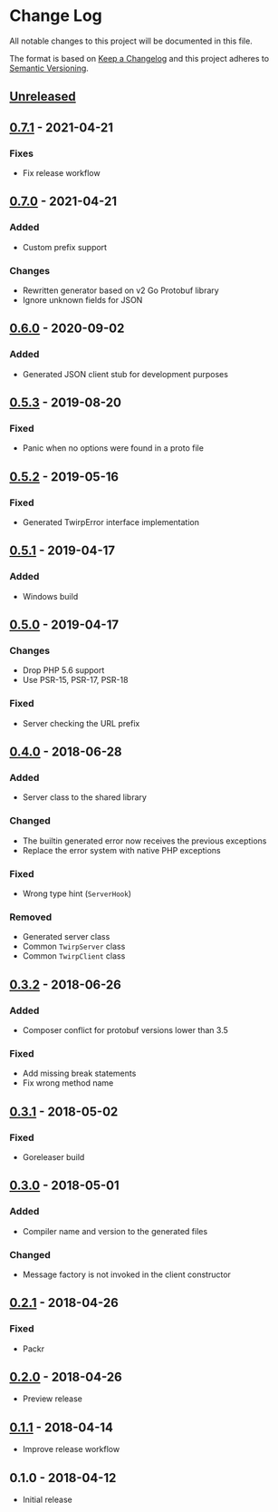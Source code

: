 # Change Log


All notable changes to this project will be documented in this file.

The format is based on [Keep a Changelog](http://keepachangelog.com/en/1.0.0/)
and this project adheres to [Semantic Versioning](http://semver.org/spec/v2.0.0.html).


## [Unreleased]


## [0.7.1] - 2021-04-21

### Fixes

- Fix release workflow


## [0.7.0] - 2021-04-21

### Added

- Custom prefix support

### Changes

- Rewritten generator based on v2 Go Protobuf library
- Ignore unknown fields for JSON


## [0.6.0] - 2020-09-02

### Added

- Generated JSON client stub for development purposes


## [0.5.3] - 2019-08-20

### Fixed

- Panic when no options were found in a proto file


## [0.5.2] - 2019-05-16

### Fixed

- Generated TwirpError interface implementation


## [0.5.1] - 2019-04-17

### Added

- Windows build


## [0.5.0] - 2019-04-17

### Changes

- Drop PHP 5.6 support
- Use PSR-15, PSR-17, PSR-18

### Fixed

- Server checking the URL prefix


## [0.4.0] - 2018-06-28

### Added

- Server class to the shared library

### Changed

- The builtin generated error now receives the previous exceptions
- Replace the error system with native PHP exceptions

### Fixed

- Wrong type hint (`ServerHook`)

### Removed

- Generated server class
- Common `TwirpServer` class
- Common `TwirpClient` class


## [0.3.2] - 2018-06-26

### Added

- Composer conflict for protobuf versions lower than 3.5

### Fixed

- Add missing break statements
- Fix wrong method name


## [0.3.1] - 2018-05-02

### Fixed

- Goreleaser build


## [0.3.0] - 2018-05-01

### Added

- Compiler name and version to the generated files

### Changed

- Message factory is not invoked in the client constructor


## [0.2.1] - 2018-04-26

### Fixed

- Packr


## [0.2.0] - 2018-04-26

- Preview release


## [0.1.1] - 2018-04-14

- Improve release workflow


## 0.1.0 - 2018-04-12

- Initial release


[Unreleased]: https://github.com/twirphp/twirp/compare/v0.7.1...HEAD
[0.7.1]: https://github.com/twirphp/twirp/compare/v0.7.0...v0.7.1
[0.7.0]: https://github.com/twirphp/twirp/compare/v0.6.0...v0.7.0
[0.6.0]: https://github.com/twirphp/twirp/compare/v0.5.3...v0.6.0
[0.5.3]: https://github.com/twirphp/twirp/compare/v0.5.2...v0.5.3
[0.5.2]: https://github.com/twirphp/twirp/compare/v0.5.1...v0.5.2
[0.5.1]: https://github.com/twirphp/twirp/compare/v0.5.0...v0.5.1
[0.5.0]: https://github.com/twirphp/twirp/compare/v0.4.0...v0.5.0
[0.4.0]: https://github.com/twirphp/twirp/compare/v0.3.2...v0.4.0
[0.3.2]: https://github.com/twirphp/twirp/compare/v0.3.1...v0.3.2
[0.3.1]: https://github.com/twirphp/twirp/compare/v0.3.0...v0.3.1
[0.3.0]: https://github.com/twirphp/twirp/compare/v0.2.1...v0.3.0
[0.2.1]: https://github.com/twirphp/twirp/compare/v0.2.0...v0.2.1
[0.2.0]: https://github.com/twirphp/twirp/compare/v0.1.1...v0.2.0
[0.1.1]: https://github.com/twirphp/twirp/compare/v0.1.0...v0.1.1
